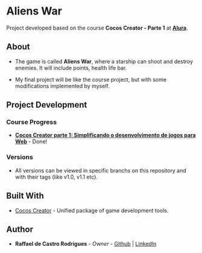# Aliens War

Project developed based on the course **Cocos Creator - Parte 1** at [**Alura**](https://www.alura.com.br).

## About

* The game is called **Aliens War**, where a starship can shoot and destroy enemies. It will include points, health life bar.

* My final project will be like the course project, but with some modifications implemented by myself.

## Project Development

### Course Progress

* [**Cocos Creator parte 1: Simplificando o desenvolvimento de jogos para Web**](https://cursos.alura.com.br/course/cocos-creator) - Done!

### Versions

* All versions can be viewed in specific branchs on this repository and with their tags (like v1.0, v1.1 etc).

## Built With

* [Cocos Creator](https://cocos2d-x.org/) - Unified package of game development tools.

## Author

* **Raffael de Castro Rodrigues** - *Owner* - [Github](https://github.com/rraffael) | [LinkedIn](https://www.linkedin.com/in/raffael-castro-rodrigues-117463142/)